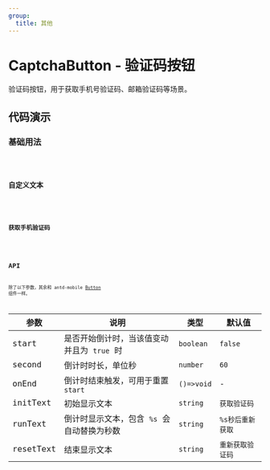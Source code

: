```yaml
---
group:
  title: 其他
---
```


# CaptchaButton - 验证码按钮

验证码按钮，用于获取手机号验证码、邮箱验证码等场景。

## 代码演示

### 基础用法

<code src="./demos/basic.tsx" />

### 自定义文本

<code src="./demos/define.tsx" />

### 获取手机验证码

<code src="./demos/form.tsx" />

## API

除了以下参数，其余和 antd-mobile [Button](https://mobile.ant.design/zh/components/button#属性) 组件一样。

| 参数      | 说明                                       | 类型       | 默认值           |
| --------- | ------------------------------------------ | ---------- | ---------------- |
| start     | 是否开始倒计时，当该值变动并且为 `true` 时 | `boolean`  | `false`          |
| second    | 倒计时时长，单位秒                         | `number`   | `60`             |
| onEnd     | 倒计时结束触发，可用于重置 `start`         | `()=>void` | -                |
| initText  | 初始显示文本                               | `string`   | `获取验证码`     |
| runText   | 倒计时显示文本，包含 `%s` 会自动替换为秒数 | `string`   | `%s秒后重新获取` |
| resetText | 结束显示文本                               | `string`   | `重新获取验证码` |
